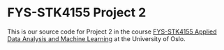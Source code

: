 # FYS-STK4155 Project 2
This is our source code for Project 2 in the course [FYS-STK4155 Applied Data Analysis and Machine Learning](https://www.uio.no/studier/emner/matnat/fys/FYS-STK4155/index-eng.html) at the University of Oslo.

